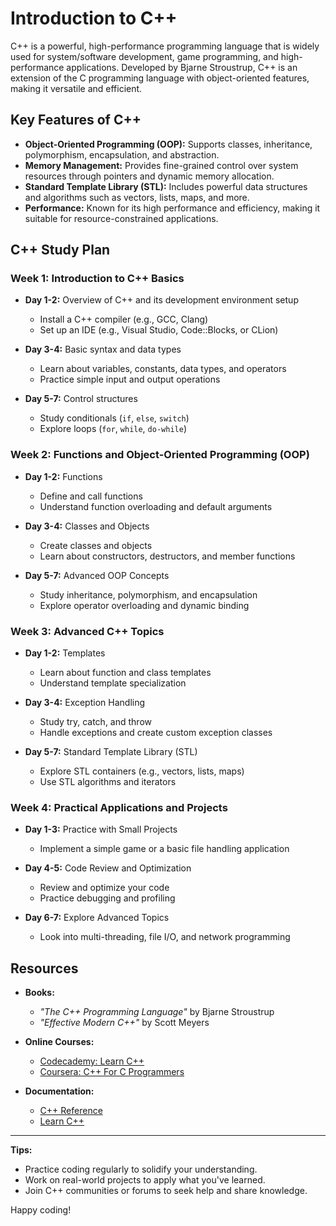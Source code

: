 # Introduction to C++

C++ is a powerful, high-performance programming language that is widely used for system/software development, game programming, and high-performance applications. Developed by Bjarne Stroustrup, C++ is an extension of the C programming language with object-oriented features, making it versatile and efficient.

## Key Features of C++

- **Object-Oriented Programming (OOP):** Supports classes, inheritance, polymorphism, encapsulation, and abstraction.
- **Memory Management:** Provides fine-grained control over system resources through pointers and dynamic memory allocation.
- **Standard Template Library (STL):** Includes powerful data structures and algorithms such as vectors, lists, maps, and more.
- **Performance:** Known for its high performance and efficiency, making it suitable for resource-constrained applications.

## C++ Study Plan

### Week 1: Introduction to C++ Basics

- **Day 1-2:** Overview of C++ and its development environment setup
  - Install a C++ compiler (e.g., GCC, Clang)
  - Set up an IDE (e.g., Visual Studio, Code::Blocks, or CLion)

- **Day 3-4:** Basic syntax and data types
  - Learn about variables, constants, data types, and operators
  - Practice simple input and output operations

- **Day 5-7:** Control structures
  - Study conditionals (`if`, `else`, `switch`)
  - Explore loops (`for`, `while`, `do-while`)

### Week 2: Functions and Object-Oriented Programming (OOP)

- **Day 1-2:** Functions
  - Define and call functions
  - Understand function overloading and default arguments

- **Day 3-4:** Classes and Objects
  - Create classes and objects
  - Learn about constructors, destructors, and member functions

- **Day 5-7:** Advanced OOP Concepts
  - Study inheritance, polymorphism, and encapsulation
  - Explore operator overloading and dynamic binding

### Week 3: Advanced C++ Topics

- **Day 1-2:** Templates
  - Learn about function and class templates
  - Understand template specialization

- **Day 3-4:** Exception Handling
  - Study try, catch, and throw
  - Handle exceptions and create custom exception classes

- **Day 5-7:** Standard Template Library (STL)
  - Explore STL containers (e.g., vectors, lists, maps)
  - Use STL algorithms and iterators

### Week 4: Practical Applications and Projects

- **Day 1-3:** Practice with Small Projects
  - Implement a simple game or a basic file handling application

- **Day 4-5:** Code Review and Optimization
  - Review and optimize your code
  - Practice debugging and profiling

- **Day 6-7:** Explore Advanced Topics
  - Look into multi-threading, file I/O, and network programming

## Resources

- **Books:**
  - *"The C++ Programming Language"* by Bjarne Stroustrup
  - *"Effective Modern C++"* by Scott Meyers

- **Online Courses:**
  - [Codecademy: Learn C++](https://www.codecademy.com/learn/learn-c-plus-plus)
  - [Coursera: C++ For C Programmers](https://www.coursera.org/learn/c-plus-plus-a)

- **Documentation:**
  - [C++ Reference](https://en.cppreference.com/w/)
  - [Learn C++](https://www.learncpp.com/)

---

**Tips:**
- Practice coding regularly to solidify your understanding.
- Work on real-world projects to apply what you've learned.
- Join C++ communities or forums to seek help and share knowledge.

Happy coding!
